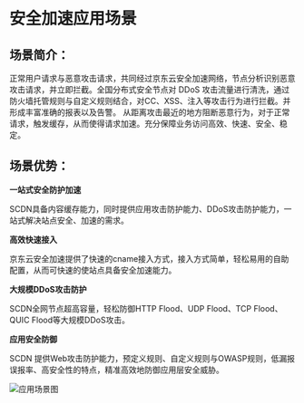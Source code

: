 # 安全加速应用场景
## 场景简介：
正常用户请求与恶意攻击请求，共同经过京东云安全加速网络，节点分析识别恶意攻击请求，并立即拦截。全国分布式安全节点对 DDoS 攻击流量进行清洗，通过防火墙托管规则与自定义规则结合，对CC、XSS、注入等攻击行为进行拦截。并形成丰富准确的报表以及告警。
从距离攻击最近的地方阻断恶意行为，对于正常请求，触发缓存，从而使得请求加速。充分保障业务访问高效、快速、安全、稳定。


## 场景优势：
**一站式安全防护加速**

SCDN具备内容缓存能力，同时提供应用攻击防护能力、DDoS攻击防护能力，一站式解决站点安全、加速的需求。

**高效快速接入**

京东云安全加速提供了快速的cname接入方式，接入方式简单，轻松易用的自助配置，从而可快速的使站点具备安全加速能力。

**大规模DDoS攻击防护**

SCDN全网节点超高容量，轻松防御HTTP Flood、UDP Flood、TCP Flood、QUIC Flood等大规模DDoS攻击。

**应用安全防御**

SCDN 提供Web攻击防护能力，预定义规则、自定义规则与OWASP规则，低漏报误报率、高安全性的特点，精准高效地防御应用层安全威胁。



![应用场景图](https://github.com/jdcloudcom/cn/edit/image/StarshieldStarshield-BAS.png)
